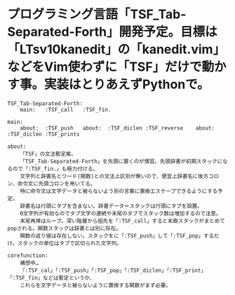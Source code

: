 # プログラミング言語「TSF_Tab-Separated-Forth」開発予定。目標は「LTsv10kanedit」の「kanedit.vim」などをVim使わずに「TSF」だけで動かす事。実装はとりあえずPythonで。

    TSF_Tab-Separated-Forth:
    	main:	:TSF_call	:TSF_fin.
    
    main:
   		about:	:TSF_push	about:	:TSF_diclen	:TSF_reverse	about:	:TSF_diclen	:TSF_prints
    
    about:
    	「TSF」の文法暫定案。
    	「TSF_Tab-Separated-Forth」を先頭に置くのが慣習。先頭辞書が初期スタックになるので「:TSF_fin.」も極力付ける。
    	文字列と辞書名とワード(関数)との文法上区別が無いので、便宜上辞書名に後方コロン、命令文に先頭コロンを用いてる。
    	特に命令文は文字データと被らないよう別の言葉に置換エスケープできるようにする予定。
    	辞書名は行頭にタブを含まない。辞書データ＝スタックは行頭にタブを設置。
        0文字列が有効なのでタブ文字の連続や末尾のタブでスタック数は増加するので注意。
    	末尾再帰はループ。深い階層から祖先を「:TSF_call」すると末裔スタックがまとめてpopされる。関数スタックは辞書とは別に存在。
    	関数の返り値は存在しない。スタックをに「:TSF_push」して「:TSF_pop」するだけ。スタックの単位はタブで区切られた文字列。

    corefunction:
    	構想中…
    	「:TSF_cal」「:TSF_push」「:TSF_pop」「:TSF_diclen」「:TSF_print」「:TSF_fin」などは暫定というか、
    	これらを文字データと被らないように置換する関数がまず必要。
